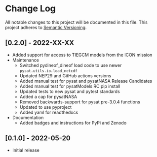 Change Log
==========
All notable changes to this project will be documented in this file.
This project adheres to [Semantic Versioning](https://semver.org/).

[0.2.0] - 2022-XX-XX
--------------------
* Added support for access to TIEGCM models from the ICON mission
* Maintenance
  * Switched pydineof_dineof load code to use newer `pysat.utils.io.load_netcdf`
  * Updated NEP29 and GitHub actions versions
  * Added manual test for pysat and pysatNASA Release Candidates
  * Added manual test for pysatModels RC pip install
  * Updated tests to new pysat and pytest standards
  * Added a cap for pysatNASA
  * Removed backwards-support for pysat pre-3.0.4 functions
  * Updated to use pyproject
  * Added yaml for readthedocs
* Documentation
  * Added badges and instructions for PyPi and Zenodo

[0.1.0] - 2022-05-20
--------------------
* Initial release
